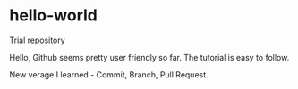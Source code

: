 # hello-world
Trial repository

Hello, Github seems pretty user friendly so far. The tutorial is easy to follow. 

New verage I learned - Commit, Branch, Pull Request.

